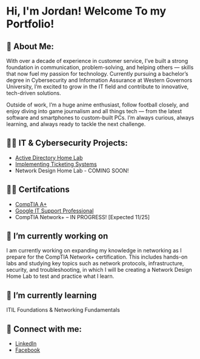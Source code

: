 <h1>Hi, I'm Jordan! Welcome To my Portfolio!</h1>

<h2>👋 About Me:</h2>
With over a decade of experience in customer service, I’ve built a strong foundation in communication, problem-solving, and helping others — skills that now fuel my passion for technology. Currently pursuing a bachelor’s degree in Cybersecurity and Information Assurance at Western Governors University, I’m excited to grow in the IT field and contribute to innovative, tech-driven solutions.

Outside of work, I’m a huge anime enthusiast, follow football closely, and enjoy diving into game journalism and all things tech — from the latest software and smartphones to custom-built PCs. I’m always curious, always learning, and always ready to tackle the next challenge.
<h2>👨‍💻 IT & Cybersecurity Projects:</h2>

- [Active Directory Home Lab](https://github.com/JGIT-US/Active-Directory-Lab/blob/main/README.md)
- [Implementing Ticketing Systems](https://github.com/JGIT-US/Implementing-Ticketing-System)
- Network Design Home Lab - COMING SOON!
 
<h2>👨‍🏫 Certifcations </h2>

- [CompTIA A+](https://tinyurl.com/yvxbdavs)
- [Google IT Support Professional](https://tinyurl.com/5n7ndfs6)
- CompTIA Network+ – IN PROGRESS! [Expected 11/25]

<h2>🔭 I’m currently working on</h2>
I am currently working on expanding my knowledge in networking as I prepare for the CompTIA Network+ certification. This includes hands-on labs and studying key topics such as network protocols, infrastructure, security, and troubleshooting, in which I will be creating a Network Design Home Lab to test and practice what I learn.
 
<h2>🌱 I’m currently learning </h2>
ITIL Foundations & 
Networking Fundamentals

<h2> 🤳 Connect with me:</h2>

- [LinkedIn](https://www.linkedin.com/in/jordanit)
- [Facebook](https://www.facebook.com/JITechsolvers)

<!--
**joshmadakor1/joshmadakor1** is a ✨ _special_ ✨ repository because its `README.md` (this file) appears on your GitHub profile.

Here are some ideas to get you started:

- 🔭 I’m currently working on ...
- 🌱 I’m currently learning ...
- 👯 I’m looking to collaborate on ...
- 🤔 I’m looking for help with ...
- 💬 Ask me about ...
- 📫 How to reach me: ...
- 😄 Pronouns: ...
- ⚡ Fun fact: ...
-->
